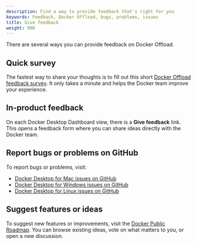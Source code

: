 ```yaml
---
description: Find a way to provide feedback that's right for you
keywords: Feedback, Docker Offload, bugs, problems, issues
title: Give feedback
weight: 900
---
```



There are several ways you can provide feedback on Docker Offload.

## Quick survey

The fastest way to share your thoughts is to fill out this short
[Docker Offload feedback
survey](https://docker.qualtrics.com/jfe/form/SV_br8Ki4CCdqeIYl0). It only takes
a minute and helps the Docker team improve your experience.

## In-product feedback

On each Docker Desktop Dashboard view, there is a **Give feedback** link. This
opens a feedback form where you can share ideas directly with the Docker team.

## Report bugs or problems on GitHub

To report bugs or problems, visit:
- [Docker Desktop for Mac issues on
GitHub](https://github.com/docker/for-mac/issues)
- [Docker Desktop for Windows issues on GitHub](https://github.com/docker/for-win/issues)
- [Docker Desktop for Linux issues on
GitHub](https://github.com/docker/desktop-linux/issues)

## Suggest features or ideas

To suggest new features or improvements, visit the [Docker Public
Roadmap](https://github.com/docker/roadmap/discussions). You can browse existing
ideas, vote on what matters to you, or open a new discussion.
